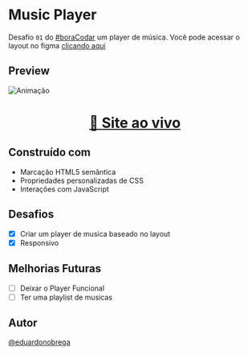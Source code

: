 
# Music Player

Desafio `01` do [#boraCodar](https://boracodar.dev/) um player de música.
Você pode acessar o layout no figma [clicando aqui](https://www.figma.com/community/file/1195050524500542670)

## Preview

![Animação](https://user-images.githubusercontent.com/87456011/214332435-78074bc2-dc9c-4b45-a7d3-f9601deb3945.gif)


<div align="center">

  <h1><a href="https://eduardonobrega.github.io/bora-codar/music-player/">👾 Site ao vivo</a></h1> 

</div>

## Construído com
- Marcação HTML5 semântica
- Propriedades personalizadas de CSS
- Interações com JavaScript

## Desafios 
- [x]  Criar um player de musica baseado no layout
- [x]  Responsivo

## Melhorias Futuras
- [ ]  Deixar o Player Funcional
- [ ]  Ter uma playlist de musicas 

## Autor

[@eduardonobrega](https://www.linkedin.com/in/eduardo-nunes-nobrega/)
